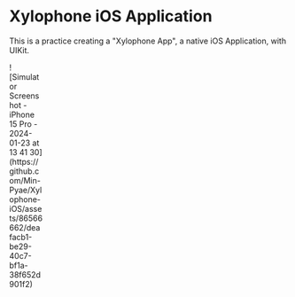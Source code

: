 # Xylophone iOS Application

This is a practice creating a "Xylophone App", a native iOS Application, with UIKit.

<div style="width:60px ; height:60px">
![Simulator Screenshot - iPhone 15 Pro - 2024-01-23 at 13 41 30](https://github.com/Min-Pyae/Xylophone-iOS/assets/86566662/deafacb1-be29-40c7-bf1a-38f652d901f2)
</div>

